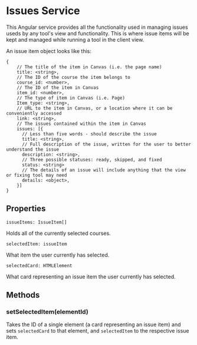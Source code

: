 # Issues Service

This Angular service provides all the functionality used in managing issues useds by any tool's view and functionality. This is where issue items will be kept and managed while running a tool in the client view.

An issue item object looks like this:

```
{
    // The title of the item in Canvas (i.e. the page name)
    title: <string>,
    // The ID of the course the item belongs to
    course_id: <number>,
    // The ID of the item in Canvas
    item_id: <number>,
    // The type of item in Canvas (i.e. Page)
    Item_type: <string>,
    // URL to the item in Canvas, or a location where it can be conveniently accessed
    link: <string>,
    // The issues contained within the item in Canvas
    issues: [{
      // Less than five words - should describe the issue
      title: <string>,
      // Full description of the issue, written for the user to better understand the issue
      description: <string>,
      // Three possible statuses: ready, skipped, and fixed
      status: <string>
      // The details of an issue will include anything that the view or fixing tool may need
      details: <object>,
    }]
}
```

## Properties
```
issueItems: IssueItem[] 
```
Holds all of the currently selected courses.

```
selectedItem: issueItem
```
What item the user currently has selected.

```
selectedCard: HTMLElement
```
What card representing an issue item the user currently has selected.

## Methods

### setSelectedItem(elementId)

Takes the ID of a single element (a card representing an issue item) and sets `selectedCard` to that element, and `selectedItem` to the respective issue item.
